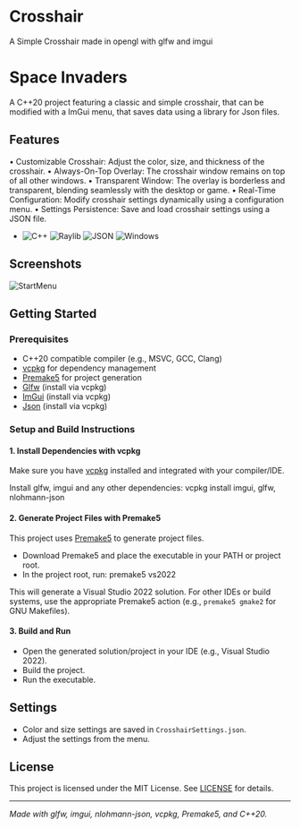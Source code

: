 # Crosshair
A Simple Crosshair made in opengl with glfw and imgui
# Space Invaders 

A C++20 project featuring a classic and simple crosshair, that can be modified with a ImGui menu, that saves data using a library for Json files.

## Features

•	Customizable Crosshair: Adjust the color, size, and thickness of the crosshair.
•	Always-On-Top Overlay: The crosshair window remains on top of all other windows.
•	Transparent Window: The overlay is borderless and transparent, blending seamlessly with the desktop or game.
•	Real-Time Configuration: Modify crosshair settings dynamically using a configuration menu.
•	Settings Persistence: Save and load crosshair settings using a JSON file.
- ![C++](https://img.shields.io/badge/C%2B%2B-Standard-blue?logo=c%2B%2B&logoColor=white) ![Raylib](https://img.shields.io/badge/Based_on-Raylib-brightgreen?logo=raylib&logoColor=white) ![JSON](https://img.shields.io/badge/Uses-JSON-orange?logo=json&logoColor=white) ![Windows](https://img.shields.io/badge/Platform-Windows-blue?logo=windows&logoColor=white)

## Screenshots

![StartMenu](assets/startmenu.png)

## Getting Started

### Prerequisites

- C++20 compatible compiler (e.g., MSVC, GCC, Clang)
- [vcpkg](https://github.com/microsoft/vcpkg) for dependency management
- [Premake5](https://premake.github.io/) for project generation
- [Glfw](https://www.raylib.com/) (install via vcpkg)
- [ImGui](https://github.com/ocornut/imgui) (install via vcpkg)
- [Json](https://github.com/nlohmann/json) (install via vcpkg)
### Setup and Build Instructions

#### 1. Install Dependencies with vcpkg

Make sure you have [vcpkg](https://github.com/microsoft/vcpkg) installed and integrated with your compiler/IDE.

Install glfw, imgui and any other dependencies: vcpkg install imgui, glfw, nlohmann-json

#### 2. Generate Project Files with Premake5

This project uses [Premake5](https://premake.github.io/) to generate project files.

- Download Premake5 and place the executable in your PATH or project root.
- In the project root, run: premake5 vs2022

This will generate a Visual Studio 2022 solution. For other IDEs or build systems, use the appropriate Premake5 action (e.g., `premake5 gmake2` for GNU Makefiles).

#### 3. Build and Run

- Open the generated solution/project in your IDE (e.g., Visual Studio 2022).
- Build the project.
- Run the executable.

## Settings

- Color and size settings are saved in `CrosshairSettings.json`.
- Adjust the settings from the menu.

## License

This project is licensed under the MIT License. See [LICENSE](LICENSE) for details.

---

*Made with glfw, imgui, nlohmann-json, vcpkg, Premake5, and C++20.*
